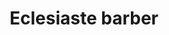 ---
title: "Eclesiaste barber"
url: /route-nationale-1-gatreau/eclesiaste-barber/
shop: peluquería
---